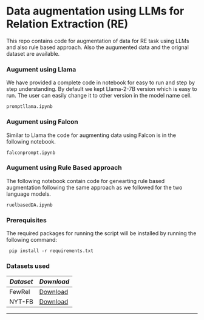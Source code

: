 # Data augmentation using LLMs for Relation Extraction (RE)
This repo contains code for augmentation of data for RE task using LLMs and also rule based approach. Also the augumented data and the orignal dataset are available.

### Augument using Llama
We have provided a complete code in notebook for easy to run and step by step understanding. By default we kept Llama-2-7B version which is easy to run. The user can easily change it to other version in the model name cell.
```
promptllama.ipynb
```

### Augument using Falcon
Similar to Llama the code for augmenting data using Falcon is in the following notebook.
```
falconprompt.ipynb
```
### Augument using Rule Based approach
The following notebook contain code for genearting rule based augmentation following the same approach as we followed for the two language models.
```
ruelbasedDA.ipynb
```

### Prerequisites
The required packages for running the script will be installed by running the following command:
```
 pip install -r requirements.txt
```


### Datasets used

| *Dataset*   | *Download*  |
|-------------|-----------|
|FewRel|[Download](https://www.zhuhao.me/fewrel/)|
|NYT-FB|[Download](http://iesl.cs.umass.edu/riedel/ecml/)|

<hr>
